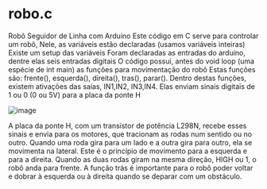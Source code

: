 # robo.c
Robô Seguidor de Linha com Arduino
Este código em C serve para controlar um robô,
Nele, as variáveis estão declaradas (usamos variáveis inteiras)
Existe um setup das variáveis
Foram declaradas as entradas do arduino, dentre elas seis entradas digitais
O código possui, antes do void loop (uma espécie de int main) as funções para movimentação do robô
Estas funções são: frente(), esquerda(), direita(), tras(), parar().
Dentro destas funções, existem ativações das saías, IN1,IN2, IN3,IN4.
Elas enviam sinais digitais de 1 ou 0 (0 ou 5V) para a placa da ponte H

![image](https://user-images.githubusercontent.com/90293389/198030272-ea027de5-800e-47a5-9455-fed582887c5f.png)

A placa da ponte H, com um transistor de potência L298N, recebe esses sinais e envia para os motores,
que tracionam as rodas num sentido ou no outro. Quando uma roda gira para um lado e a outra gira para outro, ela se movimenta na lateral.
Este é o princípio de movimento para a esquerda e para a direita. Quando as duas rodas giram na mesma direção, HIGH ou 1, o robô anda para frente. 
A função trás é importante para o robô poder voltar e dobrar à esquerda ou à direita quando se deparar com um obstáculo.

